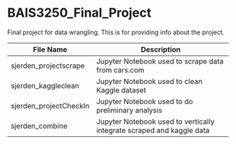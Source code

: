 # BAIS3250_Final_Project
Final project for data wrangling. 
This is for providing info about the project.

| File Name | Description |
| ------ | ------ |
| sjerden_projectscrape | Jupyter Notebook used to scrape data from cars.com |
| sjerden_kaggleclean | Jupyter Notebook used to clean Kaggle dataset |
| sjerden_projectCheckIn | Jupyter Notebook used to do preliminary analysis |
| sjerden_combine | Jupyter Notebook used to vertically integrate scraped and kaggle data |

